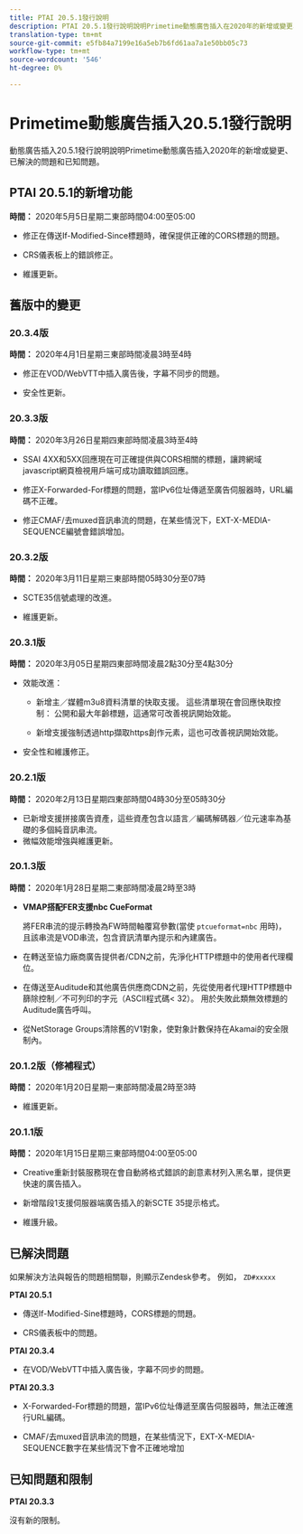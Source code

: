 ```yaml
---
title: PTAI 20.5.1發行說明
description: PTAI 20.5.1發行說明說明Primetime動態廣告插入在2020年的新增或變更、已解決及已知問題。
translation-type: tm+mt
source-git-commit: e5fb84a7199e16a5eb7b6fd61aa7a1e50bb05c73
workflow-type: tm+mt
source-wordcount: '546'
ht-degree: 0%

---
```



# Primetime動態廣告插入20.5.1發行說明

動態廣告插入20.5.1發行說明說明Primetime動態廣告插入2020年的新增或變更、已解決的問題和已知問題。

## PTAI 20.5.1的新增功能

**時間：** 2020年5月5日星期二東部時間04:00至05:00

* 修正在傳送If-Modified-Since標題時，確保提供正確的CORS標題的問題。

* CRS儀表板上的錯誤修正。

* 維護更新。

## 舊版中的變更

### 20.3.4版

**時間：** 2020年4月1日星期三東部時間凌晨3時至4時

* 修正在VOD/WebVTT中插入廣告後，字幕不同步的問題。

* 安全性更新。

### 20.3.3版

**時間：** 2020年3月26日星期四東部時間凌晨3時至4時

* SSAI 4XX和5XX回應現在可正確提供與CORS相關的標題，讓跨網域javascript網頁檢視用戶端可成功讀取錯誤回應。

* 修正X-Forwarded-For標題的問題，當IPv6位址傳遞至廣告伺服器時，URL編碼不正確。

* 修正CMAF/去muxed音訊串流的問題，在某些情況下，EXT-X-MEDIA-SEQUENCE編號會錯誤增加。

### 20.3.2版

**時間：** 2020年3月11日星期三東部時間05時30分至07時

* SCTE35信號處理的改進。

* 維護更新。

### 20.3.1版

**時間：** 2020年3月05日星期四東部時間凌晨2點30分至4點30分

* 效能改進：

   * 新增主／媒體m3u8資料清單的快取支援。 這些清單現在會回應快取控制： 公開和最大年齡標題，這通常可改善視訊開始效能。

   * 新增支援強制透過http擷取https創作元素，這也可改善視訊開始效能。

* 安全性和維護修正。

### 20.2.1版

**時間：** 2020年2月13日星期四東部時間04時30分至05時30分

* 已新增支援拼接廣告資產，這些資產包含以語言／編碼解碼器／位元速率為基礎的多個純音訊串流。
* 微幅效能增強與維護更新。

### 20.1.3版

**時間：** 2020年1月28日星期二東部時間凌晨2時至3時

* **VMAP搭配FER支援nbc CueFormat**

   將FER串流的提示轉換為FW時間軸覆寫參數(當使 `ptcueformat=nbc` 用時)，且該串流是VOD串流，包含資訊清單內提示和內建廣告。

* 在轉送至協力廠商廣告提供者/CDN之前，先淨化HTTP標題中的使用者代理欄位。

* 在傳送至Auditude和其他廣告供應商CDN之前，先從使用者代理HTTP標題中篩除控制／不可列印的字元（ASCII程式碼&lt; 32）。 用於失敗此類無效標題的Auditude廣告呼叫。

* 從NetStorage Groups清除舊的V1對象，使對象計數保持在Akamai的安全限制內。

### 20.1.2版（修補程式）

**時間：** 2020年1月20日星期一東部時間凌晨2時至3時

* 維護更新。

### 20.1.1版

**時間：** 2020年1月15日星期三東部時間04:00至05:00

* Creative重新封裝服務現在會自動將格式錯誤的創意素材列入黑名單，提供更快速的廣告插入。

* 新增階段1支援伺服器端廣告插入的新SCTE 35提示格式。

* 維護升級。

## 已解決問題

如果解決方法與報告的問題相關聯，則顯示Zendesk參考。 例如， `ZD#xxxxx`

**PTAI 20.5.1**

* 傳送If-Modified-Sine標題時，CORS標題的問題。

* CRS儀表板中的問題。

**PTAI 20.3.4**

* 在VOD/WebVTT中插入廣告後，字幕不同步的問題。

**PTAI 20.3.3**

* X-Forwarded-For標題的問題，當IPv6位址傳遞至廣告伺服器時，無法正確進行URL編碼。

* CMAF/去muxed音訊串流的問題，在某些情況下，EXT-X-MEDIA-SEQUENCE數字在某些情況下會不正確地增加

## 已知問題和限制

**PTAI 20.3.3**

沒有新的限制。
